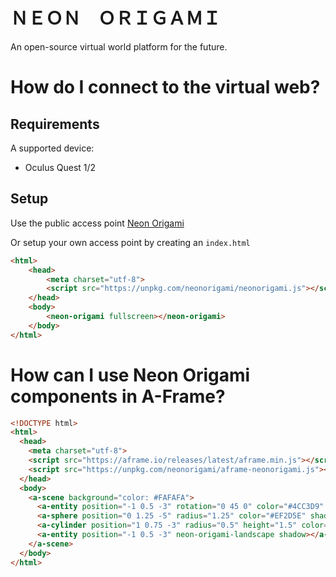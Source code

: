 # ＮＥＯＮ　ＯＲＩＧＡＭＩ

An open-source virtual world platform for the future.

# How do I connect to the virtual web?

## Requirements

A supported device:
* Oculus Quest 1/2

## Setup

Use the public access point [Neon Origami](http://neonorigami.com)

Or setup your own access point by creating an `index.html`

```html
<html>
    <head>
        <meta charset="utf-8">
        <script src="https://unpkg.com/neonorigami/neonorigami.js"></script>
    </head>
    <body>
        <neon-origami fullscreen></neon-origami>
    </body>
</html>
```

# How can I use Neon Origami components in A-Frame?

```html
<!DOCTYPE html>
<html>
  <head>
    <meta charset="utf-8">
    <script src="https://aframe.io/releases/latest/aframe.min.js"></script>
    <script src="https://unpkg.com/neonorigami/aframe-neonorigami.js"></script>
  </head>
  <body>
    <a-scene background="color: #FAFAFA">
      <a-entity position="-1 0.5 -3" rotation="0 45 0" color="#4CC3D9" shadow></a-box>
      <a-sphere position="0 1.25 -5" radius="1.25" color="#EF2D5E" shadow></a-sphere>
      <a-cylinder position="1 0.75 -3" radius="0.5" height="1.5" color="#FFC65D" shadow></a-cylinder>
      <a-entity position="-1 0.5 -3" neon-origami-landscape shadow></a-entity>
    </a-scene>
  </body>
</html>
```

